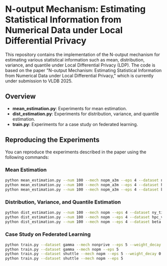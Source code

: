 # N-output Mechanism: Estimating Statistical Information from Numerical Data under Local Differential Privacy

This repository contains the implementation of the N-output mechanism for estimating various statistical information such as mean, distribution, variance, and quantile under Local Differential Privacy (LDP).
The code is based on the paper "N-output Mechanism: Estimating Statistical Information from Numerical Data under Local Differential Privacy," which is currently under submission to VLDB 2025.

## Overview
- **mean_estimation.py**: Experiments for mean estimation.
- **dist_estimation.py**: Experiments for distribution, variance, and quantile estimation.
- **train.py**: Experiments for a case study on federated learning.

## Reproducing the Experiments

You can reproduce the experiments described in the paper using the following commands:

### Mean Estimation
```bash
python mean_estimation.py --num 100 --mech nopm_a3m --eps 4 --dataset ny_time_2023
python mean_estimation.py --num 100 --mech nopm_a3m --eps 4 --dataset hpc_voltage
python mean_estimation.py --num 100 --mech nopm_a3m --eps 4 --dataset beta
```

### Distribution, Variance, and Quantile Estimation
```bash
python dist_estimation.py --num 100 --mech nopm --eps 4 --dataset ny_time_2023
python dist_estimation.py --num 100 --mech nopm --eps 4 --dataset hpc_voltage
python dist_estimation.py --num 100 --mech nopm --eps 4 --dataset beta
```

### Case Study on Federated Learning
```bash
python train.py --dataset gamma --mech nonprive --eps 5 --weight_decay 0.001
python train.py --dataset gamma --mech nopm --eps 5
python train.py --dataset shuttle --mech nopm --eps 5 --weight_decay 0.001
python train.py --dataset shuttle --mech nopm --eps 5
```
